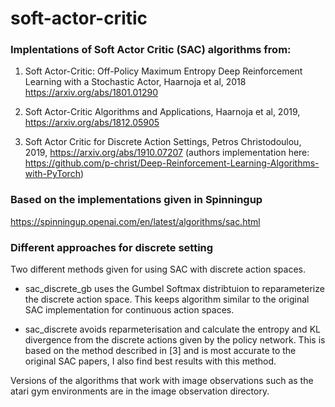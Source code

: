 # soft-actor-critic

### Implentations of Soft Actor Critic (SAC) algorithms from:

1. Soft Actor-Critic: Off-Policy Maximum Entropy Deep Reinforcement Learning with a Stochastic Actor, Haarnoja et al, 2018 https://arxiv.org/abs/1801.01290

2. Soft Actor-Critic Algorithms and Applications, Haarnoja et al, 2019, https://arxiv.org/abs/1812.05905

3. Soft Actor Critic for Discrete Action Settings, Petros Christodoulou, 2019, https://arxiv.org/abs/1910.07207
   (authors implementation here: https://github.com/p-christ/Deep-Reinforcement-Learning-Algorithms-with-PyTorch)

### Based on the implementations given in Spinningup

https://spinningup.openai.com/en/latest/algorithms/sac.html

### Different approaches for discrete setting

Two different methods given for using SAC with discrete action spaces. 

* sac_discrete_gb uses the Gumbel Softmax distribtuion to reparameterize the discrete action space. This keeps algorithm similar to the original SAC implementation for continuous action spaces.
   
* sac_discrete avoids reparmeterisation and calculate the entropy and KL divergence from the discrete actions given by the policy network. This is based on the method described in [3] and is most accurate to the original SAC papers, I also find best results with this method.
   
Versions of the algorithms that work with image observations such as the atari gym environments are in the image observation directory.

